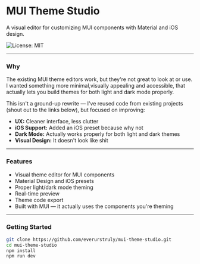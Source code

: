 # MUI Theme Studio

A visual editor for customizing MUI components with Material and iOS design. 

![License: MIT](https://img.shields.io/badge/License-MIT-yellow.svg)

---

### Why

The existing MUI theme editors work, but they're not great to look at or use. I wanted something more minimal,visually appealing and accessible, that actually lets you build themes for both light and dark mode properly.

This isn't a ground-up rewrite — I've reused code from existing projects (shout out to the links below), but focused on improving:

- **UX:** Cleaner interface, less clutter  
- **iOS Support:** Added an iOS preset because why not  
- **Dark Mode:** Actually works properly for both light and dark themes  
- **Visual Design:** It doesn't look like shit  

---

### Features

- Visual theme editor for MUI components  
- Material Design and iOS presets  
- Proper light/dark mode theming  
- Real-time preview  
- Theme code export  
- Built with MUI — it actually uses the components you're theming  

---

### Getting Started

```bash
git clone https://github.com/everurstruly/mui-theme-studio.git
cd mui-theme-studio
npm install
npm run dev